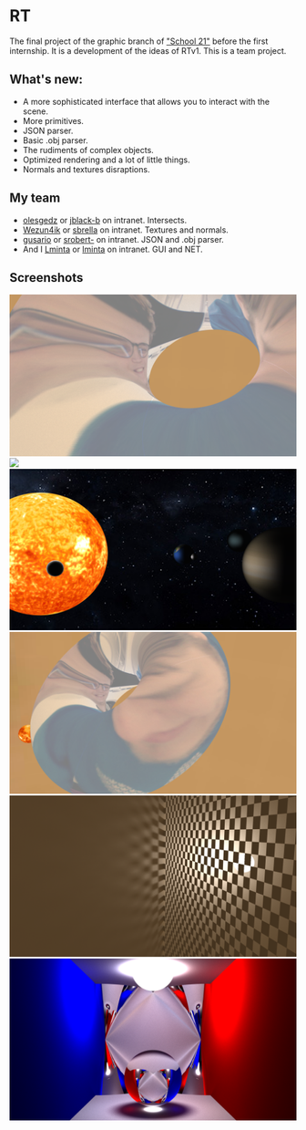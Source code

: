 # RT
The final project of the graphic branch of ["School 21"](https://21-school.ru/) before the first internship. It is a development of the ideas of RTv1. This is a team project.

## What's new:
* A more sophisticated interface that allows you to interact with the scene.
* More primitives.
* JSON parser.
* Basic .obj parser.
* The rudiments of complex objects.
* Optimized rendering and a lot of little things.
* Normals and textures disraptions.

## My team
* [olesgedz](https://github.com/olesgedz) or [jblack-b](https://profile.intra.42.fr/users/jblack-b) on intranet. Intersects.
* [Wezun4ik](https://github.com/Wezun4ik) or [sbrella](https://profile.intra.42.fr/users/sbrella) on intranet. Textures and normals.
* [gusario](https://github.com/gusario) or [srobert-](https://profile.intra.42.fr/users/srobert-) on intranet. JSON and .obj parser.
* And I [Lminta](https://github.com/Lminta) or [lminta](https://profile.intra.42.fr/users/lminta) on intranet. GUI and NET.

## Screenshots
<img src = https://github.com/Aldarius/RT/blob/master/screens/screen_2.png>
<img src = https://github.com/Aldarius/RT/blob/master/screens/gif_0.gif>
<img src = https://github.com/Aldarius/RT/blob/master/screens/screen_1.png>
<img src = https://github.com/Aldarius/RT/blob/master/screens/screen_3.png>
<img src = https://github.com/Aldarius/RT/blob/master/screens/screen_4.png>
<img src = https://github.com/Aldarius/RT/blob/master/screens/screen_5.png>
